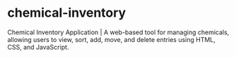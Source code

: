 # chemical-inventory
Chemical Inventory Application | A web-based tool for managing chemicals, allowing users to view, sort, add, move, and delete entries using HTML, CSS, and JavaScript.
